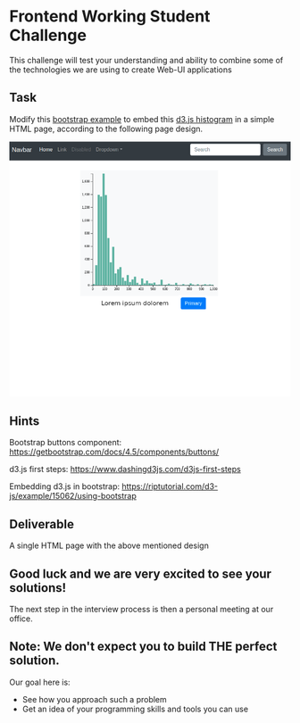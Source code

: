 # Frontend Working Student Challenge
This challenge will test your understanding and ability to combine some of the technologies
we are using to create Web-UI applications

## Task
Modify this [bootstrap example](https://getbootstrap.com/docs/4.5/examples/sticky-footer-navbar/) to embed 
this [d3.js histogram](https://www.d3-graph-gallery.com/graph/histogram_basic.html) in a simple HTML page, according to the following page design.

![](page_design.png)

## Hints

Bootstrap buttons component: https://getbootstrap.com/docs/4.5/components/buttons/

d3.js first steps: https://www.dashingd3js.com/d3js-first-steps

Embedding d3.js in bootstrap: https://riptutorial.com/d3-js/example/15062/using-bootstrap

## Deliverable

A single HTML page with the above mentioned design

## Good luck and we are very excited to see your solutions! 
The next step in the interview process is then a personal meeting at our office.

## Note: We don't expect you to build THE perfect solution.
Our goal here is:
* See how you approach such a problem
* Get an idea of your programming skills and tools you can use
